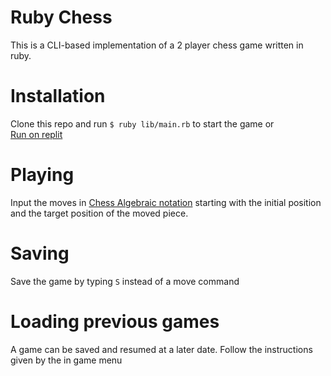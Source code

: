 # Ruby Chess

This is a CLI-based implementation of a 2 player chess game written in ruby.

# Installation

Clone this repo and run `$ ruby lib/main.rb` to start the game or  
[Run on replit](https://replit.com/@RZVD/Chess#lib/board.rb)

# Playing 





Input the moves in [Chess Algebraic notation](https://en.wikipedia.org/wiki/Algebraic_notation_(chess))
starting with the initial position and the target position of the moved piece.

# Saving

Save the game by typing ```S``` instead of a move command

# Loading previous games
A game can be saved and resumed at a later date. Follow the instructions given by the in game menu

